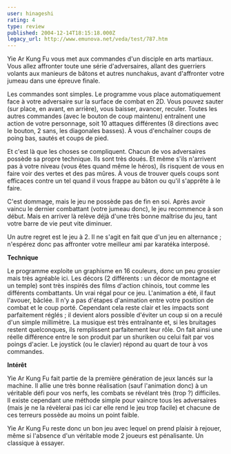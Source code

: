```yaml
---
user: hinageshi
rating: 4
type: review
published: 2004-12-14T18:15:18.000Z
legacy_url: http://www.emunova.net/veda/test/787.htm
---
```

Yie Ar Kung Fu vous met aux commandes d'un disciple en arts martiaux. Vous allez affronter toute une série d'adversaires, allant des guerriers volants aux manieurs de bâtons et autres nunchakus, avant d'affronter votre jumeau dans une épreuve finale.  

  

Les commandes sont simples. Le programme vous place automatiquement face à votre adversaire sur la surface de combat en 2D. Vous pouvez sauter (sur place, en avant, en arrière), vous baisser, avancer, reculer. Toutes les autres commandes (avec le bouton de coup maintenu) entraînent une action de votre personnage, soit 10 attaques différentes (8 directions avec le bouton, 2 sans, les diagonales basses). À vous d'enchaîner coups de poing bas, sautés et coups de pied.  

  

Et c'est là que les choses se compliquent. Chacun de vos adversaires possède sa propre technique. Ils sont très doués. Et même s'ils n'arrivent pas à votre niveau (vous êtes quand même le héros), ils risquent de vous en faire voir des vertes et des pas mûres. À vous de trouver quels coups sont efficaces contre un tel quand il vous frappe au bâton ou qu'il s'apprête à le faire.  

  

C'est dommage, mais le jeu ne possède pas de fin en soi. Après avoir vaincu le dernier combattant (votre jumeau donc), le jeu recommence à son début. Mais en arriver là relève déjà d'une très bonne maîtrise du jeu, tant votre barre de vie peut vite diminuer.  

  

Un autre regret est le jeu à 2\. Il ne s'agit en fait que d'un jeu en alternance ; n'espérez donc pas affronter votre meilleur ami par karatéka interposé.  

  

**Technique**  

  

Le programme exploite un graphisme en 16 couleurs, donc un peu grossier mais très agréable ici. Les décors (2 différents : un décor de montagne et un temple) sont très inspirés des films d'action chinois, tout comme les différents combattants. Un vrai régal pour ce jeu. L'animation a été, il faut l'avouer, bâclée. Il n'y a pas d'étapes d'animation entre votre position de combat et le coup porté. Cependant cela reste clair et les impacts sont parfaitement réglés ; il devient alors possible d'éviter un coup si on a reculé d'un simple millimètre. La musique est très entraînante et, si les bruitages restent quelconques, ils remplissent parfaitement leur rôle. On fait ainsi une réelle différence entre le son produit par un shuriken ou celui fait par vos poings d'acier. Le joystick (ou le clavier) répond au quart de tour à vos commandes.  

  

**Intérêt**  

  

Yie Ar Kung Fu fait partie de la première génération de jeux lancés sur la machine. Il allie une très bonne réalisation (sauf l'animation donc) à un véritable défi pour vos nerfs, les combats se révélant très (trop ?) difficiles. Il existe cependant une méthode simple pour vaincre tous les adversaires (mais je ne la révèlerai pas ici car elle rend le jeu trop facile) et chacune de ces terreurs possède au moins un point faible.  

  

Yie Ar Kung Fu reste donc un bon jeu avec lequel on prend plaisir à rejouer, même si l'absence d'un véritable mode 2 joueurs est pénalisante. Un classique à essayer.